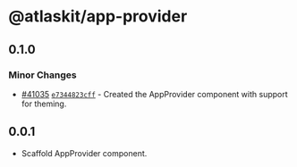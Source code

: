 # @atlaskit/app-provider

## 0.1.0

### Minor Changes

- [#41035](https://bitbucket.org/atlassian/atlassian-frontend/pull-requests/41035) [`e7344823cff`](https://bitbucket.org/atlassian/atlassian-frontend/commits/e7344823cff) - Created the AppProvider component with support for theming.

## 0.0.1

- Scaffold AppProvider component.
